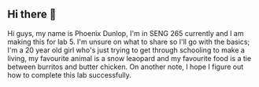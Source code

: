 ## Hi there 👋

<!--
**PDunlop04/PDunlop04** is a ✨ _special_ ✨ repository because its `README.md` (this file) appears on your GitHub profile.

Here are some ideas to get you started:

- 🔭 I’m currently working on ...
- 🌱 I’m currently learning ...
- 👯 I’m looking to collaborate on ...
- 🤔 I’m looking for help with ...
- 💬 Ask me about ...
- 📫 How to reach me: ...
- 😄 Pronouns: ...
- ⚡ Fun fact: ...
-->
Hi guys, 
my name is Phoenix Dunlop, I'm in SENG 265 currently and I am making this for lab 5. I'm unsure on what to share so I'll go with the basics; I'm a 20 year old girl who's just trying to get through schooling to make a living, my favourite animal is a snow leaopard and my favourite food is a tie between burritos and butter chicken. On another note, I hope I figure out how to complete this lab successfully.
